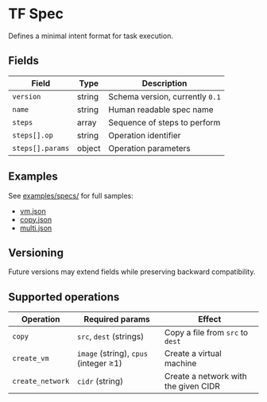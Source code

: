 # TF Spec

Defines a minimal intent format for task execution.

## Fields

| Field   | Type   | Description |
|---------|--------|-------------|
| `version` | string | Schema version, currently `0.1` |
| `name`   | string | Human readable spec name |
| `steps`  | array  | Sequence of steps to perform |
| `steps[].op` | string | Operation identifier |
| `steps[].params` | object | Operation parameters |

## Examples

See [examples/specs/](../../examples/specs/) for full samples:

- [vm.json](../../examples/specs/vm.json)
- [copy.json](../../examples/specs/copy.json)
- [multi.json](../../examples/specs/multi.json)

## Versioning

Future versions may extend fields while preserving backward compatibility.

## Supported operations

| Operation | Required params | Effect |
|-----------|-----------------|--------|
| `copy` | `src`, `dest` (strings) | Copy a file from `src` to `dest` |
| `create_vm` | `image` (string), `cpus` (integer ≥1) | Create a virtual machine |
| `create_network` | `cidr` (string) | Create a network with the given CIDR |
